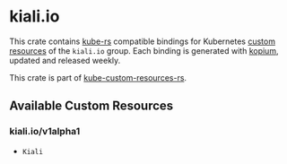 <!--
SPDX-FileCopyrightText: The kube-custom-resources-rs Authors
SPDX-License-Identifier: 0BSD
 -->

# kiali.io

This crate contains [kube-rs](https://kube.rs/) compatible bindings for Kubernetes [custom resources](https://kubernetes.io/docs/tasks/extend-kubernetes/custom-resources/custom-resource-definitions/) of the `kiali.io` group. Each binding is generated with [kopium](https://github.com/kube-rs/kopium), updated and released weekly.

This crate is part of [kube-custom-resources-rs](https://github.com/metio/kube-custom-resources-rs).

## Available Custom Resources

### kiali.io/v1alpha1
- `Kiali`
